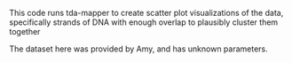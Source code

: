 This code runs tda-mapper to create scatter plot visualizations of the data, specifically strands of DNA with enough overlap to plausibly cluster them together

The dataset here was provided by Amy, and has unknown parameters.